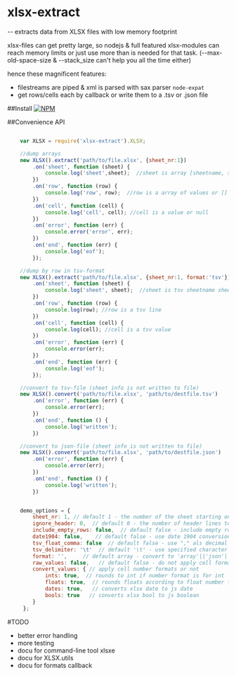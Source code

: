 # xlsx-extract

-- extracts data from XLSX files with low memory footprint


xlsx-files can get pretty large, so nodejs & full featured xlsx-modules can reach memory limits or just use more than is needed for that task. (--max-old-space-size & --stack_size can't help you all the time either)

hence these magnificent features:

- filestreams are piped & xml is parsed with sax parser `node-expat`
- get rows/cells each by callback or write them to a .tsv or .json file

##Install
[![NPM](https://nodei.co/npm/xlsx-extract.png)](https://nodei.co/npm/xlsx-extract/)

##Convenience API

```javascript

	var XLSX = require('xlsx-extract').XLSX;

	//dump arrays
	new XLSX().extract('path/to/file.xlsx', {sheet_nr:1})
		.on('sheet', function (sheet) {
			console.log('sheet',sheet);  //sheet is array [sheetname, sheetnr]
		})
		.on('row', function (row) {
			console.log('row', row);  //row is a array of values or []
		})
		.on('cell', function (cell) {
			console.log('cell', cell); //cell is a value or null
		})
		.on('error', function (err) {
			console.error('error', err);
		})
		.on('end', function (err) {
			console.log('eof');
		});

	//dump by row in tsv-format
	new XLSX().extract('path/to/file.xlsx', {sheet_nr:1, format:'tsv'})
		.on('sheet', function (sheet) {
			console.log('sheet', sheet);  //sheet is tsv sheetname sheetnr
		})
		.on('row', function (row) {
			console.log(row); //row is a tsv line
		})
		.on('cell', function (cell) {
			console.log(cell); //cell is a tsv value
		})
		.on('error', function (err) {
			console.error(err);
		})
		.on('end', function (err) {
			console.log('eof');
		});

	//convert to tsv-file (sheet info is not written to file)
	new XLSX().convert('path/to/file.xlsx', 'path/to/destfile.tsv')
		.on('error', function (err) {
			console.error(err);
		})
		.on('end', function () {
			console.log('written');
		})

	//convert to json-file (sheet info is not written to file)
	new XLSX().convert('path/to/file.xlsx', 'path/to/destfile.json')
		.on('error', function (err) {
			console.error(err);
		})
		.on('end', function () {
			console.log('written');
		})


	demo_options = {
        sheet_nr: 1, // default 1 - the number of the sheet starting on 1
        ignore_header: 0,  // default 0 - the number of header lines to ignore
        include_empty_rows: false,  // default false - include empty rows in the middle/at start
        date1904: false,    // default false - use date 1904 conversion
        tsv_float_comma: false  // default false - use "," als decimal point for floats
        tsv_delimiter: '\t'  // default '\t' - use specified character to field delimiter
        format: '',     // default array - convert to 'array'||'json'||'tsv'||'obj'
        raw_values: false,   // default false - do not apply cell formats (get values as string as in xlsx)
		convert_values: { // apply cell number formats or not
			ints: true,  // rounds to int if number format is for int
			floats: true,  // rounds floats according to float number format
			dates: true,   // converts xlsx date to js date
			bools: true   // converts xlsx bool to js boolean
		}
     };


```

#TODO

- better error handling
- more testing
- docu for command-line tool xlsxe
- docu for XLSX.utils
- docu for formats callback

